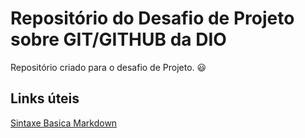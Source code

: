 #  Repositório do Desafio de Projeto sobre GIT/GITHUB da DIO 
Repositório criado para o desafio de Projeto.  :smiley:

##  Links úteis
[Sintaxe Basica Markdown](https://www.markdownguide.org/BASIC-SYNTAX/)

